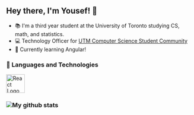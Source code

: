 ## Hey there, I'm Yousef! 👋

* 📚 I'm a third year student at the University of Toronto studying CS, math, and statistics.
* 💻 Technology Officer for [UTM Computer Science Student Community](https://cssc.utm.utoronto.ca/)
* 🌱 Currently learning Angular!

### 🧰 Languages and Technologies

<img src="https://cdn.worldvectorlogo.com/logos/react-2.svg" alt="React Logo" width="50" height="50">

### ![My github stats](https://github-readme-stats.vercel.app/api?username=CometWhoosh)



<!--
**CometWhoosh/CometWhoosh** is a ✨ _special_ ✨ repository because its `README.md` (this file) appears on your GitHub profile.

Here are some ideas to get you started:

- 🔭 I’m currently working on ...
- 🌱 I’m currently learning ...
- 👯 I’m looking to collaborate on ...
- 🤔 I’m looking for help with ...
- 💬 Ask me about ...
- 📫 How to reach me: ...
- 😄 Pronouns: ...
- ⚡ Fun fact: ...

- Education
- Projects
- WVAnon team?

- Languages and technologies
- Some stats if they're good lol

-->


